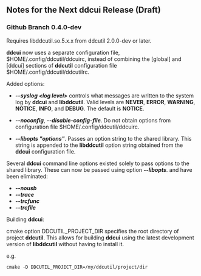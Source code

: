 ## Notes for the Next ddcui Release (Draft)

### Github Branch 0.4.0-dev

Requires libddcutil.so.5.x.x from ddcutil 2.0.0-dev or later.

**ddcui** now uses a separate configuration file, $HOME/.config/ddcutil/ddcuirc, 
instead of combining the [global] and [ddcui] sections of **ddcutil** configuration
file $HOME/.config/ddcutil/ddcutilrc. 

Added options:

- ***--syslog &lt;log level&gt;*** controls what messages are written to the system log 
by **ddcui** and **libddcutil**.
Valid levels are **NEVER**, **ERROR**, **WARNING**, **NOTICE**, **INFO**, and **DEBUG**.
The default is **NOTICE**.

- ***--noconfig***, ***--disable-config-file***. Do not obtain options from 
configuration file $HOME/.config/ddcutil/ddcuirc.


- ***--libopts "options"***. Passes an option string to the shared library.  This string is appended to 
the **libddcutil** option string obtained from the **ddcui** configuration file.

Several **ddcui** command line options existed solely to pass options to the shared library.  These can now be passed using 
option ***--libopts***. and have been eliminated: 

- ***--nousb***
- ***--trace***
- ***--trcfunc***
- ***--trcfile***

Building **ddcui**: 

cmake option DDCUTIL_PROJECT_DIR specifies the root directory of project **ddcutil**.  This allows for 
building **ddcui** using the latest development version of **libddcutil** without having to install it. 

e.g. 

~~~
cmake -D DDCUTIL_PROJECT_DIR=/my/ddcutil/project/dir
~~~

<!--  options --i1, --i2 -->